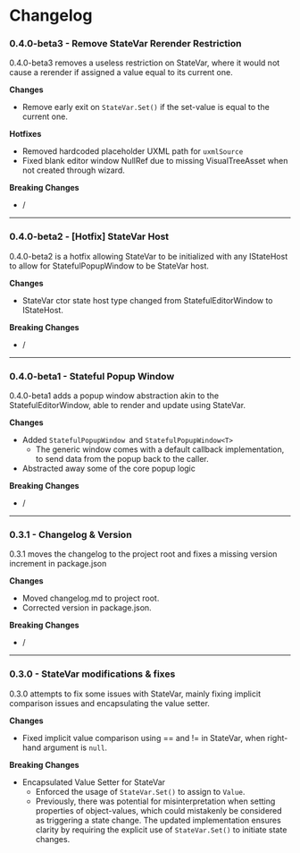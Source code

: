 # Changelog

### 0.4.0-beta3 - Remove StateVar Rerender Restriction

0.4.0-beta3 removes a useless restriction on StateVar, where it would not cause a rerender if assigned a value equal to its current one.

**Changes**

- Remove early exit on `StateVar.Set()` if the set-value is equal to the current one.

**Hotfixes**

- Removed hardcoded placeholder UXML path for `uxmlSource`
- Fixed blank editor window NullRef due to missing VisualTreeAsset when not created through wizard.

**Breaking Changes**

- /

---

### 0.4.0-beta2 - [Hotfix] StateVar Host

0.4.0-beta2 is a hotfix allowing StateVar to be initialized with any IStateHost to allow for StatefulPopupWindow to be StateVar host.

**Changes**

- StateVar ctor state host type changed from StatefulEditorWindow to IStateHost.

**Breaking Changes**

- /

---

### 0.4.0-beta1 - Stateful Popup Window

0.4.0-beta1 adds a popup window abstraction akin to the StatefulEditorWindow, able to render and update using StateVar.

**Changes**

- Added `StatefulPopupWindow `and `StatefulPopupWindow<T>`
  - The generic window comes with a default callback implementation, to send data from the popup back to the caller.
- Abstracted away some of the core popup logic

**Breaking Changes**

- /

---

### 0.3.1 - Changelog & Version

0.3.1 moves the changelog to the project root and fixes a missing version increment in package.json

**Changes**

- Moved changelog.md to project root.
- Corrected version in package.json.

**Breaking Changes**

- /

---

### 0.3.0 - StateVar modifications & fixes

0.3.0 attempts to fix some issues with StateVar, mainly fixing implicit comparison issues and encapsulating the value setter.

**Changes**

- Fixed implicit value comparison using == and != in StateVar, when right-hand argument is `null`.

**Breaking Changes**

- Encapsulated Value Setter for StateVar
  - Enforced the usage of `StateVar.Set()` to assign to `Value`.
  - Previously, there was potential for misinterpretation when setting properties of object-values, which could mistakenly be considered as triggering a state change. The updated implementation ensures clarity by requiring the explicit use of `StateVar.Set()` to initiate state changes.
